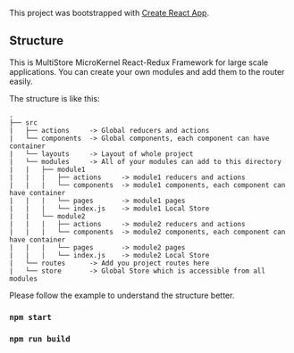 This project was bootstrapped with [Create React App](https://github.com/facebook/create-react-app).

## Structure

This is MultiStore MicroKernel React-Redux Framework for large scale applications. You can create your own modules and add them to the router easily.

The structure is like this:

```
.
├── src
|   ├── actions     -> Global reducers and actions 
|   └── components  -> Global components, each component can have container
|   └── layouts     -> Layout of whole project
|   └── modules     -> All of your modules can add to this directory
|   |   ├── module1
|   |   |   ├── actions     -> module1 reducers and actions
|   |   |   └── components  -> module1 components, each component can have container
|   |   |   └── pages       -> module1 pages
|   |   |   └── index.js    -> module1 Local Store
|   |   └── module2
|   |   |   ├── actions     -> module2 reducers and actions
|   |   |   └── components  -> module2 components, each component can have container
|   |   |   └── pages       -> module2 pages
|   |   |   └── index.js    -> module2 Local Store
|   └── routes      -> Add you project routes here
|   └── store       -> Global Store which is accessible from all modules
```


Please follow the example to understand the structure better.



### `npm start`
### `npm run build`
